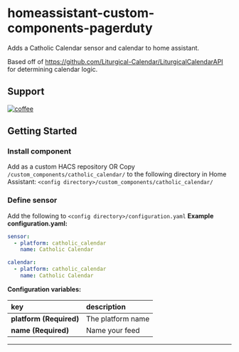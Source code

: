 # homeassistant-custom-components-pagerduty
Adds a Catholic Calendar sensor and calendar to home assistant.

Based off of https://github.com/Liturgical-Calendar/LiturgicalCalendarAPI for determining calendar logic.

## Support
[![coffee](https://www.buymeacoffee.com/assets/img/custom_images/black_img.png)](https://www.buymeacoffee.com/jmacri)

## Getting Started

### Install component
Add as a custom HACS repository
OR
Copy `/custom_components/catholic_calendar/` to the following directory in Home Assistant:
`<config directory>/custom_components/catholic_calendar/`

### Define sensor
Add the following to `<config directory>/configuration.yaml`
**Example configuration.yaml:**

```yaml
sensor:
  - platform: catholic_calendar
    name: Catholic Calendar

calendar:
  - platform: catholic_calendar
    name: Catholic Calendar
```

**Configuration variables:**

key | description
:--- | :---
**platform (Required)** | The platform name
**name (Required)** | Name your feed
***

